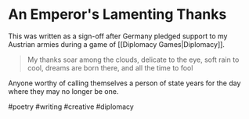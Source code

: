 # An Emperor's Lamenting Thanks

This was written as a sign-off after Germany pledged support to my Austrian armies during a game of [[Diplomacy Games|Diplomacy]].

>My thanks soar among the clouds,
> delicate to the eye,
> soft rain to cool,
> dreams are born there,
> and all the time
> to fool 

Anyone worthy of calling themselves a person of state years for the day where they may no longer be one.

#poetry #writing #creative #diplomacy